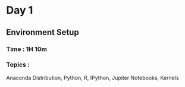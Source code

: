 # Day 1

## Environment Setup
### Time : 1H 10m
### Topics : 
Anaconda Distribution, Python, R, IPython, Jupiter Notebooks, Kernels